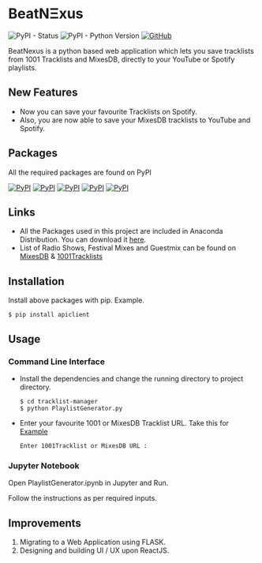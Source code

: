 # BeatNΞxus

![PyPI - Status](https://img.shields.io/pypi/status/conda)
![PyPI - Python Version](https://img.shields.io/pypi/pyversions/Django?color=green&label=python&logo=python&logoColor=blue)
[![GitHub](https://img.shields.io/badge/Original%20Author-sicktrick--237-yellow)](https://github.com/sicktrick-237)

BeatNexus is a python based web application which lets you save tracklists from 1001 Tracklists and MixesDB, directly to your YouTube or Spotify playlists.

## New Features

* Now you can save your favourite Tracklists on Spotify.
* Also, you are now able to save your MixesDB tracklists to YouTube and Spotify.

## Packages

All the required packages are found on PyPI

[![PyPI](https://img.shields.io/pypi/v/apiclient?label=apiclient&logo=google)](https://pypi.org/project/apiclient/)
[![PyPI](https://img.shields.io/pypi/v/google_auth_httplib2?label=google_auth_httplib2&logo=google)](https://pypi.org/project/google-auth-httplib2/)
[![PyPI](https://img.shields.io/pypi/v/beautifulsoup4?label=BeautifulSoup&logoColor=blue)](https://pypi.org/project/beautifulsoup4/)
[![PyPI](https://img.shields.io/pypi/v/selenium?label=selenium&logoColor=blue)](https://pypi.org/project/selenium/)
[![PyPI](https://img.shields.io/pypi/v/tqdm?label=tqdm&logoColor=blue)](https://pypi.org/project/tqdm/)

## Links

* All the Packages used in this project are included in Anaconda Distribution. You can download it <a href="https://www.anaconda.com/distribution/">here</a>.
* List of Radio Shows, Festival Mixes and Guestmix can be found on <a href="https://www.mixesdb.com/db/index.php/Main_Page">MixesDB</a> & <a href="https://www.1001tracklists.com">1001Tracklists</a>

## Installation
Install above packages with pip. Example.
```
$ pip install apiclient
```

## Usage

### Command Line Interface

* Install the dependencies and change the running directory to project directory.
    ```
    $ cd tracklist-manager 
    $ python PlaylistGenerator.py
    ```
* Enter your favourite 1001 or MixesDB Tracklist URL. Take this for <a href="https://www.1001tracklists.com/tracklist/g5tm74k/dada-life-podcast-december-2019-12-18.html">Example</a>
    ```
    Enter 1001Tracklist or MixesDB URL :
    ```



### Jupyter Notebook

Open PlaylistGenerator.ipynb in Jupyter and Run.

Follow the instructions as per required inputs.

## Improvements

1. Migrating to a Web Application using FLASK.
2. Designing and building UI / UX upon ReactJS. 

